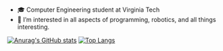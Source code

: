 - 🎓 Computer Engineering student at Virginia Tech
- 👀 I’m interested in all aspects of programming, robotics, and all things interesting.

[![Anurag's GitHub stats](https://github-readme-stats.vercel.app/api?username=jelee231)](https://github.com/anuraghazra/github-readme-stats)
[![Top Langs](https://github-readme-stats.vercel.app/api/top-langs/?username=jelee231&layout=compact)](https://github.com/anuraghazra/github-readme-stats)
